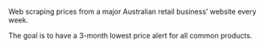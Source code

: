 Web scraping prices from a major Australian retail business’ website every week.

The goal is to have a 3-month lowest price alert for all common products.
